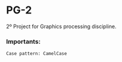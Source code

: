 # PG-2

2º Project for Graphics processing discipline.

### Importants:

```
Case pattern: CamelCase
```